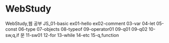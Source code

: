 # WebStudy
WebStudy,웹 공부 
JS_01-basic
ex01-hello
ex02-comment
03-var
04-let
05-const
06-type
07-objects
08-typeof
09-operator01
09-q01
09-q02
10-sw,q,if 문
11-sw01
12-for
13-while
14-etc
15-q,function
